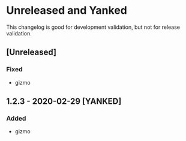 # Unreleased and Yanked
This changelog is good for development validation, but not for release validation.
## [Unreleased]
### Fixed
- gizmo
## 1.2.3 - 2020-02-29 [YANKED]
### Added
- gizmo
